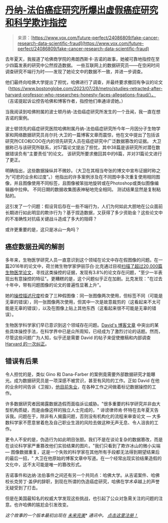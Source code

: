 <!--yml

类别：未分类

日期：2024-05-27 14:33:42

-->

# [丹纳-法伯癌症研究所爆出虚假癌症研究和科学欺诈指控](https://www.vox.com/future-perfect/24086809/fake-cancer-research-data-scientific-fraud)

> 来源：[https://www.vox.com/future-perfect/24086809/fake-cancer-research-data-scientific-fraud](https://www.vox.com/future-perfect/24086809/fake-cancer-research-data-scientific-fraud)

去年夏天，我报道了哈佛商学院的弗朗西斯卡·吉诺的故事，她被可靠地指控在至少四篇发表的研究中公然捏造数据。 一些互联网上的数据研究员——在空闲时间调查研究不端行为时——发现了她论文中的数据不一致，并进一步调查。

他们最终向哈佛大学提出了担忧，哈佛进行了调查，并最终要求撤回有争议的论文（https://www.bostonglobe.com/2023/07/28/metro/studies-retracted-after-harvard-professor-who-researches-honesty-faces-allegations-fraud/）。 （吉诺提起诉讼控告哈佛和博客作者，指控他们串通诽谤她。）

当我阅读到哈佛附属的波士顿丹纳-法伯癌症研究所发生的一个丑闻，我一直在想吉诺的案例。

波士顿领先的癌症研究医院哈佛附属丹纳-法伯癌症研究所今年一月因分子生物学家和网络数据研究员肖尔托·大卫的一篇博客文章而震惊，他在文中提出了包括该研究所CEO和COO在内的领先研究人员在癌症研究中广泛数据篡改的证据。 大卫据称已与该研究所联系，对57篇论文提出了担忧，其中38篇是该研究所对潜在数据错误负有“主要责任”的论文。 该研究所要求撤回其中的6篇，并对31篇论文进行了更正。

明确指出，这些数据操纵并不微妙。（大卫在其相当夸张的博文中宣布证据时称之为“可悲的业余和过度”。）他指出的许多案例涉及在不同图中多次重复使用相同图像，并且图像使用不同标签，且图像被笨拙地旋转或在Photoshop或类似图像编辑器中拉伸。 不同日期的数据收集图表神秘地完全相同。 测试结果显然是复制粘贴的。

这引发了一个问题：假设背后存在一些不端行为，人们为何如此大胆地在公众面前长期进行如此明显的欺诈行为？基于捏造数据，又获得了多少资助金？这些论文中的不准确性对抗癌关键战斗造成了多大的阻碍？

或许更重要的是，这只是冰山一角吗？

## 癌症数据丑闻的解剖

多年来，生物医学研究人员一直意识到这个领域在论文中存在假图像的问题。在一篇2016年的论文中，荷兰微生物学家伊丽莎白·比克通过目视[扫描了超过20,000篇生物医学论文](https://www.newscientist.com/article/mg24532701-800-i-scanned-thousands-of-research-images-by-eye-to-expose-academic-fraud/)，寻找这类操控的证据，发现有3.8%的论文存在问题，"至少一半表现出有意操控的特征"。更糟糕的是，这个问题似乎正在加剧。比克发现："在过去十年中，带有问题图像的论文的普遍性显著上升"。

她的[操控描述尺度](https://www.biorxiv.org/content/biorxiv/early/2024/02/15/2024.02.13.580196/F1.large.jpg)检查了三种假图像：同一张图像两次使用，但标签不同（可能是无辜的错误），同一张图像两次使用，但其中一次是故意裁剪的（这看起来不太可能是无辜的错误），以及在图像上贴上其他东西（这看起来很不可能是无辜的错误）。

生物医学科学家们早已意识到这个领域存在问题。[David's 博客文章](https://pubpeer.com/publications/323B271C29C74106972B9C28C719BC) 中突出的某些具体操控手法，在科学界中已是众所周知，已经成为了激烈讨论的话题。然而，尽管这些问题广为人知，似乎还是需要 David 的帖子来促使撤稿和内部调查 [Harvard 的一次纠正](https://www.thecrimson.com/article/2024/1/22/dana-farber-issues-corrections/)。

## 错误有后果

令人担忧的是，类似 Gino 和 Dana-Farber 的案例竟需要外部数据研究才能曝光。成为数据研究员是一项深感不被赏识，甚至有风险的工作。正如 David 在他的业余时间告诉《卫报》，[他目前失业](https://www.theguardian.com/science/2024/jan/29/sholto-david-biologist-finds-flaws-in-scientific-papers)，在各种工作之间做着标记数据操控的工作。

许多数据研究者因揭露数据造假而面临诉讼威胁。"很多重要的科学研究并非由大型机构质疑，而是由像这样的独立人士完成的，" 诽谤律师肯·怀特在去年夏天告诉我。问题在于，除非有人揭露问题，否则没有机构化的流程来审查论文 — 大多数科学家不愿意冒着危及自己职业生涯的风险去做这种无声无息、令人沮丧的工作。

更令人不安的是，伪造行为如此明目张胆。我们不是在谈论复杂的数据篡改，而是在谈论科学家严重篡改他们实验结果的图片。"我们只看到了欺诈冰山的微小尖端 — 图像数据重复，这是一个失败的科学家在其他所有手段都无法得到期望结果后的最后一招，" 大卫在他原始的博客文章中写道。在一个经常出现实验结果造假的文化中，这不太可能是唯一的篡改形式。

吉诺事件和达纳·法伯事件之间还有另一个共同点：哈佛大学。从吉诺案件、哈佛校长克劳丁·盖伊的辞职，到现在所谓的伪造癌症研究，哈佛在学术卓越上的声誉无疑受到了打击。

但是在美国最知名的权威大学发现这些挑战，也引起了公众对急需关注的问题的注意。也许哈佛的尴尬会引发改变。

*这个故事的一个版本最初出现在* [*未来完美*](/future-perfect)* *通讯中。* [*点击这里注册！*](/pages/future-perfect-newsletter-signup)
